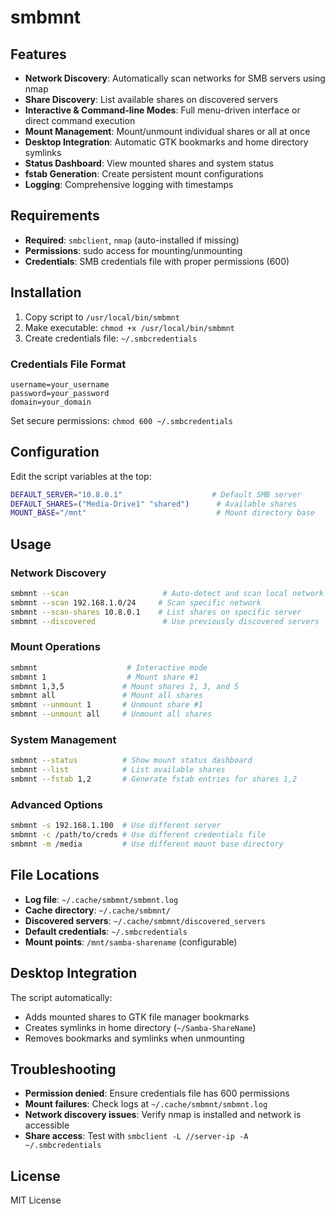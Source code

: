 # smbmnt 
## Features

- **Network Discovery**: Automatically scan networks for SMB servers using nmap
- **Share Discovery**: List available shares on discovered servers
- **Interactive & Command-line Modes**: Full menu-driven interface or direct command execution
- **Mount Management**: Mount/unmount individual shares or all at once
- **Desktop Integration**: Automatic GTK bookmarks and home directory symlinks
- **Status Dashboard**: View mounted shares and system status
- **fstab Generation**: Create persistent mount configurations
- **Logging**: Comprehensive logging with timestamps

## Requirements

- **Required**: `smbclient`, `nmap` (auto-installed if missing)
- **Permissions**: sudo access for mounting/unmounting
- **Credentials**: SMB credentials file with proper permissions (600)

## Installation

1. Copy script to `/usr/local/bin/smbmnt`
2. Make executable: `chmod +x /usr/local/bin/smbmnt`
3. Create credentials file: `~/.smbcredentials`

### Credentials File Format

```
username=your_username
password=your_password
domain=your_domain
```

Set secure permissions: `chmod 600 ~/.smbcredentials`

## Configuration

Edit the script variables at the top:

```bash
DEFAULT_SERVER="10.8.0.1"                    # Default SMB server
DEFAULT_SHARES=("Media-Drive1" "shared")      # Available shares
MOUNT_BASE="/mnt"                             # Mount directory base
```

## Usage

### Network Discovery
```bash
smbmnt --scan                     # Auto-detect and scan local network
smbmnt --scan 192.168.1.0/24     # Scan specific network
smbmnt --scan-shares 10.8.0.1    # List shares on specific server
smbmnt --discovered               # Use previously discovered servers
```

### Mount Operations
```bash
smbmnt                    # Interactive mode
smbmnt 1                  # Mount share #1
smbmnt 1,3,5             # Mount shares 1, 3, and 5
smbmnt all               # Mount all shares
smbmnt --unmount 1       # Unmount share #1
smbmnt --unmount all     # Unmount all shares
```

### System Management
```bash
smbmnt --status          # Show mount status dashboard
smbmnt --list            # List available shares
smbmnt --fstab 1,2       # Generate fstab entries for shares 1,2
```

### Advanced Options
```bash
smbmnt -s 192.168.1.100  # Use different server
smbmnt -c /path/to/creds # Use different credentials file
smbmnt -m /media         # Use different mount base directory
```

## File Locations

- **Log file**: `~/.cache/smbmnt/smbmnt.log`
- **Cache directory**: `~/.cache/smbmnt/`
- **Discovered servers**: `~/.cache/smbmnt/discovered_servers`
- **Default credentials**: `~/.smbcredentials`
- **Mount points**: `/mnt/samba-sharename` (configurable)

## Desktop Integration

The script automatically:
- Adds mounted shares to GTK file manager bookmarks
- Creates symlinks in home directory (`~/Samba-ShareName`)
- Removes bookmarks and symlinks when unmounting

## Troubleshooting

- **Permission denied**: Ensure credentials file has 600 permissions
- **Mount failures**: Check logs at `~/.cache/smbmnt/smbmnt.log`
- **Network discovery issues**: Verify nmap is installed and network is accessible
- **Share access**: Test with `smbclient -L //server-ip -A ~/.smbcredentials`

## License

MIT License
